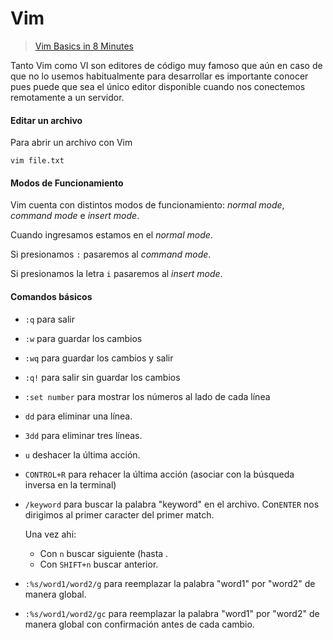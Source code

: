 # Vim

> [Vim Basics in 8 Minutes](https://youtu.be/ggSyF1SVFr4)

Tanto Vim como VI son editores de código muy famoso que aún en caso de que no lo usemos habitualmente para desarrollar es importante conocer pues puede que sea el único editor disponible cuando nos conectemos remotamente a un servidor.



#### Editar un archivo

Para abrir un archivo con Vim 

```
vim file.txt
```



#### Modos de Funcionamiento

Vim cuenta con distintos modos de funcionamiento: *normal mode*, *command mode* e *insert mode*.

Cuando ingresamos estamos en el *normal mode*. 

Si presionamos `:` pasaremos al *command mode*.

Si  presionamos la letra `i` pasaremos al *insert mode*.



#### Comandos básicos

* `:q` para salir

* `:w` para guardar los cambios

* `:wq` para guardar los cambios y salir

* `:q!` para salir sin guardar los cambios

* `:set number` para mostrar los números al lado de cada línea

* `dd` para eliminar una línea.

* `3dd` para eliminar tres líneas.

* `u` deshacer la última acción.

* `CONTROL+R` para rehacer la última acción (asociar con la búsqueda inversa en la terminal)

* `/keyword` para buscar la palabra "keyword" en el archivo. Con`ENTER` nos dirigimos al primer caracter del primer match. 

  Una vez ahi:

  * Con `n` buscar siguiente (hasta .
  * Con `SHIFT+n` buscar anterior.

* `:%s/word1/word2/g` para reemplazar la palabra "word1" por "word2" de manera global.
* `:%s/word1/word2/gc` para reemplazar la palabra "word1" por "word2" de manera global con confirmación antes de cada cambio.